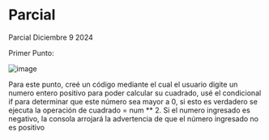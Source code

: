 # Parcial
Parcial Diciembre 9 2024

Primer Punto: 


![image](https://github.com/user-attachments/assets/75af7738-ba7f-4b57-9c19-2b29b9693b12)


Para este punto, creé un código mediante el cual el usuario digite un numero entero positivo para poder calcular su cuadrado, usé el condicional if para determinar que este número sea mayor a 0, si esto es verdadero se ejecuta la operación de cuadrado = num ** 2. Si el numero ingresado es negativo, la consola arrojará la advertencia de que el número ingresado no es positivo
